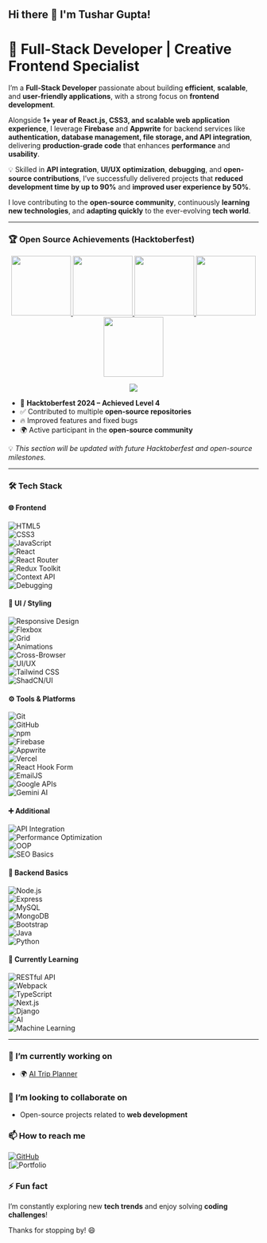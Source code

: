 ## Hi there 👋 I'm Tushar Gupta!  

# 🚀 Full-Stack Developer | Creative Frontend Specialist  

I’m a **Full-Stack Developer** passionate about building **efficient**, **scalable**, and **user-friendly applications**, with a strong focus on **frontend development**.  

Alongside **1+ year of React.js, CSS3, and scalable web application experience**, I leverage **Firebase** and **Appwrite** for backend services like **authentication, database management, file storage, and API integration**, delivering **production-grade code** that enhances **performance** and **usability**.  

💡 Skilled in **API integration**, **UI/UX optimization**, **debugging**, and **open-source contributions**, I’ve successfully delivered projects that **reduced development time by up to 90%** and **improved user experience by 50%**.  

I love contributing to the **open-source community**, continuously **learning new technologies**, and **adapting quickly** to the ever-evolving **tech world**.  

---

### 🏆 Open Source Achievements (Hacktoberfest)  

<p align="center">
  <a href="https://www.holopin.io/hacktoberfest2024/userbadge/cm1rztplt108520cm6mobl4m7v" target="_blank">
    <img src="https://assets.holopin.io/hf2024levels/level0-sloth-code-0-0-0-0.webp" width="120" />
  </a>
  <a href="https://www.holopin.io/hacktoberfest2024/userbadge/cm2dkuufw23000cl8mwa515gp" target="_blank">
    <img src="https://assets.holopin.io/hf2024levels/level1-sloth-code-0-0-0-0.webp" width="120" />
  </a>
  <a href="https://www.holopin.io/hacktoberfest2024/userbadge/cm2eow80794080cl2bexupev6" target="_blank">
    <img src="https://assets.holopin.io/hf2024levels/level2-sloth-code-0-0-0-0.webp" width="120" />
  </a>
  <a href="https://www.holopin.io/hacktoberfest2024/userbadge/cm2jwhh8z23800cmfit05fr4g" target="_blank">
    <img src="https://assets.holopin.io/hf2024levels/level3-sloth-code-0-0-0-0.webp" width="120" />
  </a>
  <a href="https://www.holopin.io/hacktoberfest2024/userbadge/cm31nxp7o50580clgb2ycbyax" target="_blank">
    <img src="https://assets.holopin.io/hf2024levels/level4-sloth-code-0-0-0-0.webp" width="120" />
  </a>
</p>

<p align="center">
  <img src="https://img.shields.io/badge/Hacktoberfest-Level%204-blueviolet?style=for-the-badge&logo=hackthebox&logoColor=white" />
</p>

- 🎉 **Hacktoberfest 2024 – Achieved Level 4**  
- ✅ Contributed to multiple **open-source repositories**  
- 🔥 Improved features and fixed bugs  
- 🌍 Active participant in the **open-source community**  

💡 *This section will be updated with future Hacktoberfest and open-source milestones.*  

---

### 🛠️ Tech Stack  

#### 🌐 Frontend  
![HTML5](https://img.shields.io/badge/HTML5-E34F26?style=for-the-badge&logo=html5&logoColor=white)  
![CSS3](https://img.shields.io/badge/CSS3-1572B6?style=for-the-badge&logo=css3&logoColor=white)  
![JavaScript](https://img.shields.io/badge/JavaScript-ES6+-F7DF1E?style=for-the-badge&logo=javascript&logoColor=black)  
![React](https://img.shields.io/badge/React-61DAFB?style=for-the-badge&logo=react&logoColor=black)  
![React Router](https://img.shields.io/badge/React_Router-CA4245?style=for-the-badge&logo=react-router&logoColor=white)  
![Redux Toolkit](https://img.shields.io/badge/Redux_Toolkit-764ABC?style=for-the-badge&logo=redux&logoColor=white)  
![Context API](https://img.shields.io/badge/Context_API-61DAFB?style=for-the-badge&logo=react&logoColor=black)  
![Debugging](https://img.shields.io/badge/Debugging-000000?style=for-the-badge&logo=javascript&logoColor=white)  

#### 🎨 UI / Styling  
![Responsive Design](https://img.shields.io/badge/Responsive%20Design-4285F4?style=for-the-badge&logo=googlechrome&logoColor=white)  
![Flexbox](https://img.shields.io/badge/Flexbox-FF6F00?style=for-the-badge&logo=css3&logoColor=white)  
![Grid](https://img.shields.io/badge/CSS%20Grid-2965f1?style=for-the-badge&logo=css3&logoColor=white)  
![Animations](https://img.shields.io/badge/Animations-FF4088?style=for-the-badge&logo=framer&logoColor=white)  
![Cross-Browser](https://img.shields.io/badge/Cross--Browser-5A29E4?style=for-the-badge&logo=googlechrome&logoColor=white)  
![UI/UX](https://img.shields.io/badge/UI%2FUX%20Best%20Practices-FF61F6?style=for-the-badge&logo=figma&logoColor=white)  
![Tailwind CSS](https://img.shields.io/badge/Tailwind_CSS-38B2AC?style=for-the-badge&logo=tailwind-css&logoColor=white)  
![ShadCN/UI](https://img.shields.io/badge/ShadCN%2FUI-000000?style=for-the-badge&logo=react&logoColor=white)  

#### ⚙️ Tools & Platforms  
![Git](https://img.shields.io/badge/Git-F05032?style=for-the-badge&logo=git&logoColor=white)  
![GitHub](https://img.shields.io/badge/GitHub-181717?style=for-the-badge&logo=github&logoColor=white)  
![npm](https://img.shields.io/badge/npm-CB3837?style=for-the-badge&logo=npm&logoColor=white)  
![Firebase](https://img.shields.io/badge/Firebase-FFCA28?style=for-the-badge&logo=firebase&logoColor=black)  
![Appwrite](https://img.shields.io/badge/Appwrite-F02E65?style=for-the-badge&logo=appwrite&logoColor=white)  
![Vercel](https://img.shields.io/badge/Vercel-000000?style=for-the-badge&logo=vercel&logoColor=white)  
![React Hook Form](https://img.shields.io/badge/React_Hook_Form-ECF2FF?style=for-the-badge&logo=reacthookform&logoColor=black)  
![EmailJS](https://img.shields.io/badge/EmailJS-FF5C83?style=for-the-badge&logo=email&logoColor=white)  
![Google APIs](https://img.shields.io/badge/Google%20APIs-4285F4?style=for-the-badge&logo=google&logoColor=white)  
![Gemini AI](https://img.shields.io/badge/Gemini_AI-4285F4?style=for-the-badge&logo=google&logoColor=white)  

#### ➕ Additional  
![API Integration](https://img.shields.io/badge/API%20Integration-009688?style=for-the-badge&logo=fastapi&logoColor=white)  
![Performance Optimization](https://img.shields.io/badge/Web%20Performance%20Optimization-FF9800?style=for-the-badge&logo=googlechrome&logoColor=white)  
![OOP](https://img.shields.io/badge/Object--Oriented%20Programming-7952B3?style=for-the-badge&logo=java&logoColor=white)  
![SEO Basics](https://img.shields.io/badge/SEO-Basics-36A97E?style=for-the-badge&logo=google&logoColor=white)  

#### 🔧 Backend Basics  
![Node.js](https://img.shields.io/badge/Node.js-339933?style=for-the-badge&logo=nodedotjs&logoColor=white)  
![Express](https://img.shields.io/badge/Express-000000?style=for-the-badge&logo=express&logoColor=white)  
![MySQL](https://img.shields.io/badge/MySQL-4479A1?style=for-the-badge&logo=mysql&logoColor=white)  
![MongoDB](https://img.shields.io/badge/MongoDB-47A248?style=for-the-badge&logo=mongodb&logoColor=white)  
![Bootstrap](https://img.shields.io/badge/Bootstrap-563D7C?style=for-the-badge&logo=bootstrap&logoColor=white)  
![Java](https://img.shields.io/badge/Java-D00000?style=for-the-badge&logo=java&logoColor=white)  
![Python](https://img.shields.io/badge/Python-3776AB?style=for-the-badge&logo=python&logoColor=white)  

#### 🌱 Currently Learning  
![RESTful API](https://img.shields.io/badge/RESTful_API-5C5C5C?style=for-the-badge)  
![Webpack](https://img.shields.io/badge/Webpack-8DD6F9?style=for-the-badge&logo=webpack&logoColor=black)  
![TypeScript](https://img.shields.io/badge/TypeScript-007ACC?style=for-the-badge&logo=typescript&logoColor=white)  
![Next.js](https://img.shields.io/badge/Next.js-000000?style=for-the-badge&logo=next.js&logoColor=white)  
![Django](https://img.shields.io/badge/Django-092E20?style=for-the-badge&logo=django&logoColor=white)  
![AI](https://img.shields.io/badge/AI-FFBF00?style=for-the-badge)  
![Machine Learning](https://img.shields.io/badge/Machine_Learning-FF7F50?style=for-the-badge)  

---

### 🔭 I’m currently working on  
- 🌍 [AI Trip Planner](https://github.com/TusharGupta-Developer/AI-Powered-Trip-Planner)  

### 👯 I’m looking to collaborate on  
- Open-source projects related to **web development**  

### 📫 How to reach me  
[![GitHub](https://img.shields.io/badge/GitHub-TusharGupta--Developer-black?logo=github)](https://github.com/TusharGupta-Developer)  
[![Portfolio](https://tushar-portfolio-webapp.netlify.app](https://tushar-responsive-porftfolio-web-ap.vercel.app/))  

### ⚡ Fun fact  
I’m constantly exploring new **tech trends** and enjoy solving **coding challenges**!  

Thanks for stopping by! 😄

